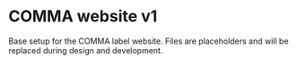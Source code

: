 # COMMA website v1

Base setup for the COMMA label website. Files are placeholders and will be replaced during design and development.
